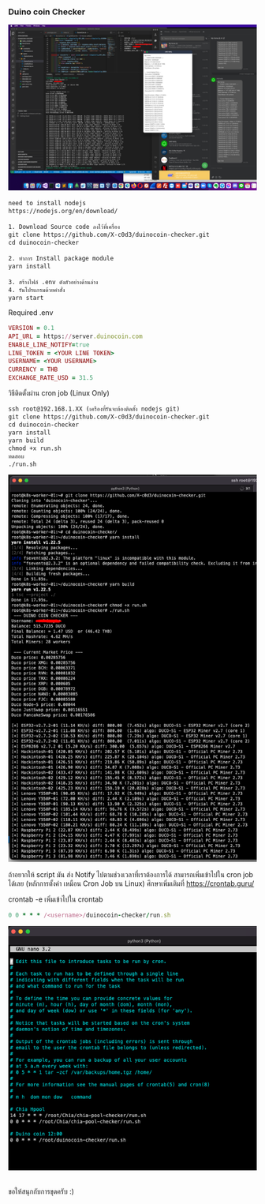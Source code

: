 ### Duino coin Checker

![Duino coin Checker](https://raw.githubusercontent.com/X-c0d3/duinocoin-checker/main/Screenshot/ScreenShot1.png)

```
need to install nodejs
https://nodejs.org/en/download/

1. Download Source code ลงไว้ที่เครื่อง
git clone https://github.com/X-c0d3/duinocoin-checker.git
cd duinocoin-checker

2. ทำการ Install package module
yarn install

3. สร้างไฟล์ .env ดังตัวอย่างด้านล่าง
4. รันโปรแกรมด้วยคำสั่ง
yarn start
```

Required .env

```ruby
VERSION = 0.1
API_URL = https://server.duinocoin.com
ENABLE_LINE_NOTIFY=true
LINE_TOKEN = <YOUR LINE TOKEN>
USERNAME= <YOUR USERNAME>
CURRENCY = THB
EXCHANGE_RATE_USD = 31.5
```

วิธีติดตั้งผ่าน cron job (Linux Only)

```
ssh root@192.168.1.XX (เครืองที่รันจะต้องติดตั้ง nodejs git)
git clone https://github.com/X-c0d3/duinocoin-checker.git
cd duinocoin-checker
yarn install
yarn build
chmod +x run.sh
ทดสอบ
./run.sh
```

![Duino coin Checker](https://raw.githubusercontent.com/X-c0d3/duinocoin-checker/main/Screenshot/ScreenShot2.png)

ถ้าอยากให้ script มัน ส่ง Notify ไปตามช่วงเวลาที่เราต้องการได้ สามารถเพิ่มเข้าไปใน cron job ได้เลย
(หลักการตั้งค่า เหมือน Cron Job บน Linux) ศึกษาเพิ่มเติมที่ https://crontab.guru/

crontab -e
เพิ่มเข้าไปใน crontab

```ruby
0 0 * * * /<username>/duinocoin-checker/run.sh
```

![Duino coin Checker](https://raw.githubusercontent.com/X-c0d3/duinocoin-checker/main/Screenshot/ScreenShot3.png)

<br />
ขอให้สนุกกับการขุดครับ :)
